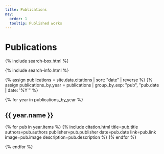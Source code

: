```yaml
---
title: Publications
nav:
  order: 1
  tooltip: Published works
---
```


# Publications

{% include search-box.html %}

{% include search-info.html %}

{% assign publications = site.data.citations | sort: "date" | reverse %}
{% assign publications_by_year = publications | group_by_exp: "pub", "pub.date | date: '%Y'" %}

{% for year in publications_by_year %}
  ## {{ year.name }}

  <div class="citation-year-group">
    {% for pub in year.items %}
      {% include citation.html
        title=pub.title
        authors=pub.authors
        publisher=pub.publisher
        date=pub.date
        link=pub.link
        image=pub.image
        description=pub.description
      %}
    {% endfor %}
  </div>

{% endfor %}
